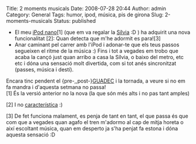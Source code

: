 Title: 2 moments musicals
Date: 2008-07-28 20:44
Author: admin
Category: General
Tags: humor, ipod, música, pis de girona
Slug: 2-moments-musicals
Status: published

- El meu <a href="http://www.apple.com/ipod/red/" target="_blank" rel="noopener">iPod nano</a>\[1\] (que em va regalar la <a href="http://silvia.badall.net" target="_blank" rel="noopener">Sílvia</a> :D ) ha adquirit una nova funcionalitat \[2\]: Quan detecta que m'he adormit es para\![3\]
- Anar caminant pel carrer amb l'iPod i adonar-te que els teus passos segueixen el ritme de la música :) Fins i tot a vegades em trobo que acaba la cançó just quan arribo a casa la Sílvia, o baixo del metro, etc etc i dóna una sensació molt divertida, com si tot anés sincronitzat (passes, música i destí).

Encara tinc pendent el {pre-,,post-}<a href="http://www.guadec.org" target="_blank" rel="noopener">GUADEC</a> i la tornada, a veure si no em fa mandra i d'aquesta setmana no passa!  
\[1\] És la versió anterior no la nova (la que són més alts i no pas tant amples)

\[2\] I no <a href="http://www.softcatala.org/wiki/GNOME_Traduccions#Revisions_per_a_tots_els_m.C3.B2duls" target="_blank" rel="noopener">característica</a> :)

\[3\] De fet funciona malament, es penja de tant en tant, el que passa és que com que a vegades quan agafo el tren m'adormo al cap de mitja horeta o així escoltant música, quan em desperto ja s'ha penjat fa estona i dóna aquesta sensació :D
